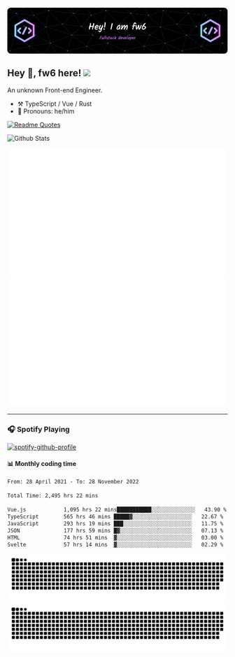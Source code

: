 ![Header](github-header-image.png)

## Hey 👋, fw6 here! <img src="https://github.githubassets.com/images/mona-whisper.gif" height="24" />


An unknown Front-end Engineer.

-   :hammer_and_pick: TypeScript / Vue / Rust
-   :man: Pronouns: he/him


[![Readme Quotes](https://quotes-github-readme.vercel.app/api?type=horizontal&theme=algolia)](https://github.com/piyushsuthar/github-readme-quotes)



![Github Stats](https://github-readme-stats.vercel.app/api?username=fw6&bg_color=30,e96443,904e95&title_color=fff&text_color=fff)

![](https://raw.githubusercontent.com/fw6/github-stats-transparent/output/generated/overview.svg)
![](https://raw.githubusercontent.com/fw6/github-stats-transparent/output/generated/languages.svg)


---

### 🎧 Spotify Playing

<!-- ![spotify-github-profile](/img/default.svg) -->

[![spotify-github-profile](https://spotify-github-profile.vercel.app/api/view?uid=r6wn4hdvypv0lkzyrj0e0pjct&cover_image=true&theme=default&bar_color=53b14f&bar_color_cover=true)](https://github.com/kittinan/spotify-github-profile)
#### :bar_chart: Monthly coding time

<!--START_SECTION:waka-->

```text
From: 28 April 2021 - To: 28 November 2022

Total Time: 2,495 hrs 22 mins

Vue.js            1,095 hrs 22 mins███████████░░░░░░░░░░░░░░   43.90 %
TypeScript        565 hrs 46 mins █████▓░░░░░░░░░░░░░░░░░░░   22.67 %
JavaScript        293 hrs 19 mins ███░░░░░░░░░░░░░░░░░░░░░░   11.75 %
JSON              177 hrs 59 mins █▓░░░░░░░░░░░░░░░░░░░░░░░   07.13 %
HTML              74 hrs 51 mins  ▓░░░░░░░░░░░░░░░░░░░░░░░░   03.00 %
Svelte            57 hrs 14 mins  ▓░░░░░░░░░░░░░░░░░░░░░░░░   02.29 %
```

<!--END_SECTION:waka-->




![github contribution grid snake animation](https://raw.githubusercontent.com/platane/platane/output/github-contribution-grid-snake-dark.svg#gh-dark-mode-only)![github contribution grid snake animation](https://raw.githubusercontent.com/platane/platane/output/github-contribution-grid-snake.svg#gh-light-mode-only)
